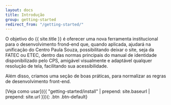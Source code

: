 ```yaml
---
layout: docs
title: Introdução
group: getting-started
redirect_from: "/getting-started/"
---
```


O objetivo do {{ site.title }} é oferecer uma nova ferramenta institucional para o desenvolvimento frond-end que, quando aplicada, ajudará na unificação do Centro Paula Souza, possibilitando deixar o site, seja da FATEC ou ETEC, dentro das normas principais do manual de identidade disponibilizado pelo CPS, amigável visualmente e adaptável qualquer resolução de tela, facilitando sua acessibilidade.

Além disso, criamos uma seção de boas práticas, para normalizar as regras de desenvolvimento front-end.

[Veja como usar]({{ "getting-started/install" | prepend: site.baseurl | prepend: site.url }}){: .btn .btn-default}
